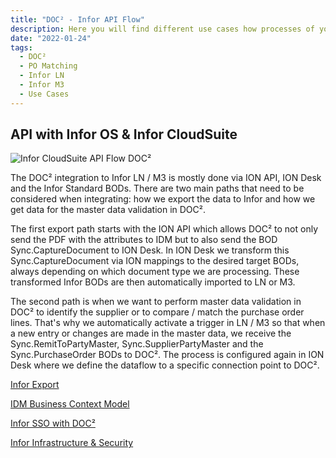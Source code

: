 ```yaml
---
title: "DOC² - Infor API Flow"
description: Here you will find different use cases how processes of your different document types look like and are going to be integrated to Infor.
date: "2022-01-24"
tags:
  - DOC²
  - PO Matching
  - Infor LN
  - Infor M3
  - Use Cases
---
```


## API with Infor OS & Infor CloudSuite




![Infor CloudSuite API Flow DOC²](/_images/doc2/infor/Doc2-Infor.png)

The DOC² integration to Infor LN / M3 is mostly done via ION API, ION Desk and the Infor Standard BODs. There are two main paths that need to be considered when integrating: how we export the data to Infor and how we get data for the master data validation in DOC².



The first export path starts with the ION API which allows DOC² to not only send the PDF with the attributes to IDM but to also send the BOD Sync.CaptureDocument to ION Desk. In ION Desk we transform this Sync.CaptureDocument via ION mappings to the desired target BODs, always depending on which document type we are processing. These transformed Infor BODs are then automatically imported to LN or M3.



The second path is when we want to perform master data validation in DOC² to identify the supplier or to compare / match the purchase order lines. That's why we automatically activate a trigger in LN / M3 so that when a new entry or changes are made in the master data, we receive the Sync.RemitToPartyMaster, Sync.SupplierPartyMaster and the Sync.PurchaseOrder BODs to DOC². The process is configured again in ION Desk where we define the dataflow to a specific connection point to DOC².


[Infor Export](/doc2/export/export-to-infor/)

[IDM Business Context Model](/doc2/doc2-with-infor/IDM-business-context-model/)

[Infor SSO with DOC²](/doc2/configuring-sso-in-cloud/)

[Infor Infrastructure & Security](/doc2/doc2-with-infor/infrastructure/)


